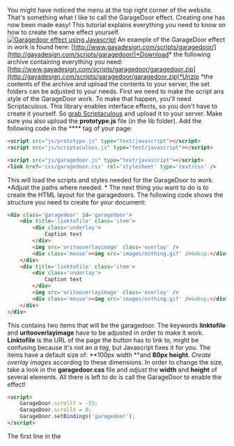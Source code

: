 You might have noticed the menu at the top right corner of the website. That's something what I like to call the GarageDoor effect. Creating one has now been made easy! This tutorial explains everything you need to know on how to create the same effect yourself. [![Garagedoor effect using Javascript](/articles/garageprev1.jpg "Garagedoor effect using Javascript")](/diy/garagedoor-effect-using-javascript/)<span id="more-3"></span> An example of the GarageDoor effect in work is found here: [http://www.gayadesign.com/scripts/garagedoor/](http://gayadesign.com/scripts/garagedoor/)*Download* the following archive containing everything you need: [http://www.gayadesign.com/scripts/garagedoor/garagedoor.zip](http://gayadesign.com/scripts/garagedoor/garagedoor.zip)*Unzip *the contents of the archive and upload the contents to your server, the set folders can be adjusted to your needs. First we need to make the script ans style of the GarageDoor work. To make that happen, you'll need Scriptaculous. This library enables interface effects, so you don't have to create it yourself. So [grab Scriptaculous](http://script.aculo.us/downloads) and upload it to your server. Make sure you also upload the **prototype.js** file (in the lib folder). Add the following code in the **** tag of your page: 
```html
<script src="js/prototype.js" type="text/javascript"></script>
<script src="js/scriptaculous.js" type="text/javascript"></script>

<script src="js/garagedoor.js" type="text/javascript"></script>
<link href='css/garagedoor.css' rel='stylesheet' type='text/css' />
```
 This will load the scripts and styles needed for the GarageDoor to work. *Adjust the paths where needed. * The next thing you want to do is to create the HTML layout for the garagedoors. The following code shows the structure you need to create for your document: 
```html
<div class='garagedoor' id='garagedoor'>
    <div title='linktofile' class='item'>
        <div class='underlay'>
            Caption text
        </div>
        <img src='uritooverlayimage' class='overlay' />
        <div class='mouse'><img src='images/nothing.gif' />&nbsp;</div>
    </div>
    <div title='linktofile' class='item'>
        <div class='underlay'>
            Caption text
        </div>
        <img src='uritooverlayimage' class='overlay' />
        <div class='mouse'><img src='images/nothing.gif' />&nbsp;</div>
    </div>
</div>
```
 This contains two items that will be the garagedoor. The keywords **linktofile** and **uritooverlayimage** have to be adjusted in order to make it work. **Linktofile** is the URL of the page the button has to link to, might be confusing because it's not an *a tag*, but Javascript fixes it for you. The items have a default size of: **100px width **and **80px height**. *Create overlay images* according to these dimensions. In order to change the size, take a look in the **garagedoor.css** file and *adjust* the **width** and **height** of several elements. All there is left to do is call the GarageDoor to enable the effect! 
```html
<script>
    GarageDoor.scrollY = -55;
    GarageDoor.scrollX = 0;
    GarageDoor.setBindings('garagedoor');
</script>
```
 The first line in the **<script>** tag sets the amount of scrolling the overlay has to do when the cursor is floating over an item. In this example the overlay has to go 55 up, which means move -55px on the Y-axis. You can also make it scroll horizontal. Give the **id** of the **garagedoor container** to the **setBindings** method and the GarageDoor effect will be initialized! Be sure to make the call **after** creating the **html**. You are now set to use the GarageDoor Effect. Good luck!